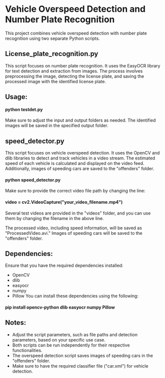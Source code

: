 # Vehicle Overspeed Detection and Number Plate Recognition
This project combines vehicle overspeed detection with number plate recognition using two separate Python scripts.

## License_plate_recognition.py
This script focuses on number plate recognition. It uses the EasyOCR library for text detection and extraction from images. The process involves preprocessing the image, detecting the license plate, and saving the processed image with the identified license plate.

## Usage:

#### python testdet.py
Make sure to adjust the input and output folders as needed. The identified images will be saved in the specified output folder.

## speed_detector.py
This script focuses on vehicle overspeed detection. It uses the OpenCV and dlib libraries to detect and track vehicles in a video stream. The estimated speed of each vehicle is calculated and displayed on the video feed. Additionally, images of speeding cars are saved to the "offenders" folder.

#### python speed_detector.py

Make sure to provide the correct video file path by changing the line:

#### video = cv2.VideoCapture("your_video_filename.mp4")

Several test videos are provided in the "videos" folder, and you can use them by changing the filename in the above line.

The processed video, including speed information, will be saved as "ProcessedVideo.avi." Images of speeding cars will be saved to the "offenders" folder.

## Dependencies:
Ensure that you have the required dependencies installed:

- OpenCV
- dlib
- easyocr
- numpy
- Pillow
You can install these dependencies using the following:

#### pip install opencv-python dlib easyocr numpy Pillow

## Notes:
- Adjust the script parameters, such as file paths and detection parameters, based on your specific use case.
- Both scripts can be run independently for their respective functionalities.
- The overspeed detection script saves images of speeding cars in the "offenders" folder.
- Make sure to have the required classifier file ("car.xml") for vehicle detection.
